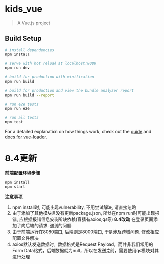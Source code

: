 # kids_vue

> A Vue.js project

## Build Setup

``` bash
# install dependencies
npm install

# serve with hot reload at localhost:8080
npm run dev

# build for production with minification
npm run build

# build for production and view the bundle analyzer report
npm run build --report

# run e2e tests
npm run e2e

# run all tests
npm test
```

For a detailed explanation on how things work, check out the [guide](http://vuejs-templates.github.io/webpack/) and [docs for vue-loader](http://vuejs.github.io/vue-loader).

# 8.4更新
**前端配置环境步骤**
```shell
npm install
npm start
```
**注意事项**
1. npm install时, 可能出现vulnerability, 不用尝试解决, 请直接忽略
2. 由于添加了其他模块且没有更新package.json, 所以在npm run时可能出现报错, 应根据报错信息安装所缺依赖(盲猜有axios,qs等)
**8.4改动**
在登录页面添加了向后端的请求. 遇到的问题:
1. 由于前端运行在8080端口, 后端则是8000端口, 于是涉及跨域问题. 修改相应配置文件解决
2. axios默认发送数据时，数据格式是Request Payload，而并非我们常用的Form Data格式，后端数据就为null，所以在发送之前，需要使用qs模块对其进行处理
